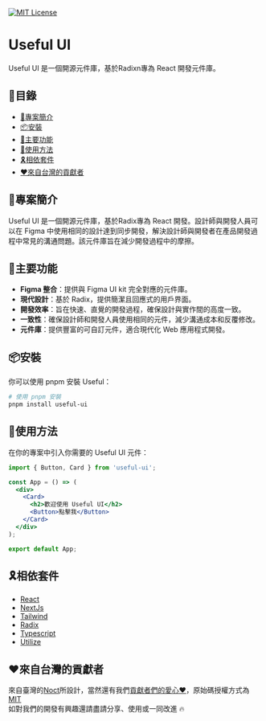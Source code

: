 [![MIT License](https://img.shields.io/badge/License-MIT-green.svg)](https://choosealicense.com/licenses/mit/)

# Useful UI
Useful UI 是一個開源元件庫，基於Radixn專為 React 開發元件庫。

## 🚩目錄
- [📘專案簡介](#專案簡介)
- [📦安裝](#安裝)
- [🚀主要功能](#主要功能)
- [📀使用方法](#使用方法)
- [🎗️相依套件](#相依套件)
- [❤️來自台灣的貢獻者](#來自台灣的貢獻者)

## 📘專案簡介
Useful UI 是一個開源元件庫，基於Radix專為 React 開發。設計師與開發人員可以在 Figma 中使用相同的設計達到同步開發，解決設計師與開發者在產品開發過程中常見的溝通問題。該元件庫旨在減少開發過程中的摩擦。

## 🚀主要功能
- **Figma 整合**：提供與 Figma UI kit 完全對應的元件庫。
- **現代設計**：基於 Radix，提供簡潔且回應式的用戶界面。
- **開發效率**：旨在快速、直覺的開發過程，確保設計與實作間的高度一致。
- **一致性**：確保設計師和開發人員使用相同的元件，減少溝通成本和反覆修改。
- **元件庫**：提供豐富的可自訂元件，適合現代化 Web 應用程式開發。

## 📦安裝
你可以使用 pnpm 安裝 Useful：

```bash
# 使用 pnpm 安裝
pnpm install useful-ui
```


## 📀使用方法
在你的專案中引入你需要的 Useful UI 元件：
```jsx
import { Button, Card } from 'useful-ui';

const App = () => (
  <div>
    <Card>
      <h2>歡迎使用 Useful UI</h2>
      <Button>點擊我</Button>
    </Card>
  </div>
);

export default App;
```

## 🎗️相依套件

 - [React](https://awesomeopensource.com/project/elangosundar/awesome-README-templates)
 - [NextJs](https://nextjs.org/)
 - [Tailwind](https://tailwindcss.com/)
 - [Radix](https://www.radix-ui.com/)
 - [Typescript](https://www.typescriptlang.org/)
 - [Utilize]()

## ❤️來自台灣的貢獻者
來自臺灣的[Noct](https://huang-design.work/)所設計，當然還有我們[貢獻者們的愛心❤️]()，原始碼授權方式為[MIT](LICENSE)
<br>
如對我們的開發有興趣還請盡請分享、使用或一同改進 🔥
